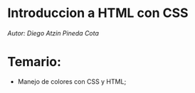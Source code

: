 # Introduccion a HTML con CSS
###### Autor: Diego Atzin Pineda Cota

# Temario:

- Manejo de colores con CSS y HTML;
